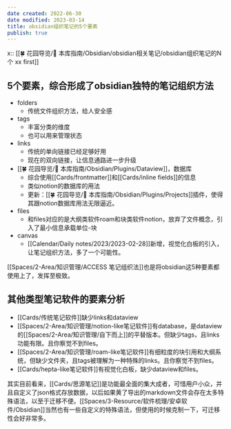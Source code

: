 ```yaml
---
date created: 2022-06-30
date modified: 2023-03-14
title: obsidian组织笔记的5个要素
publish: true
---
```


x:: [[🍀 花园导览/🧰 本库指南/Obsidian/obsidian相关笔记/obsidian组织笔记的N个 xx first]]

## 5个要素，综合形成了obsidian独特的笔记组织方法

- folders
	- 传统文件组织方法，给人安全感
- tags
	- 丰富分类的维度
	- 也可以用来管理状态
- links
	- 传统的单向链接已经足够好用
	- 现在的双向链接，让信息通路进一步升级
- [[🍀 花园导览/🧰 本库指南/Obsidian/Plugins/Dataview]]，数据库
	- 综合使用[[Cards/frontmatter]]和[[Cards/inline fields]]的信息
	- 类似notion的数据库的用法
	- 更新：[[🍀 花园导览/🧰 本库指南/Obsidian/Plugins/Projects]]插件，使得其跟notion数据库用法无限逼近。
- files
	- 和files对应的是大纲类软件roam和块类软件notion，放弃了文件概念，引入了最小信息承载单位-块
- canvas
	- [[Calendar/Daily notes/2023/2023-02-28]]新增，视觉化白板的引入，让笔记组织方法，多了一个可能性。

[[Spaces/2-Area/知识管理/ACCESS 笔记组织法]]也是将obsidian这5种要素都使用上了，发挥至极致。

## 其他类型笔记软件的要素分析

- [[Cards/传统笔记软件]]缺少links和dataview
- [[Spaces/2-Area/知识管理/notion-like笔记软件]]有database，是dataview的[[Spaces/2-Area/知识管理/自下而上]]的平替版本。但缺少tags，且links功能有限。且你察觉不到files。
- [[Spaces/2-Area/知识管理/roam-like笔记软件]]有细粒度的块引用和大纲系统，但缺少文件夹，且tags被理解为一种特殊的links。且你察觉不到files。
- [[Cards/hepta-like笔记软件]]有视觉化白板，缺少dataview和files。

其实目前看来，[[Cards/思源笔记]]是功能最全面的集大成者，可惜用户小众，并且自定义了json格式存放数据，以后如果黄了导出的markdown文件会存在太多特殊语法，以至于迁移不便。[[Spaces/3-Resource/软件梳理/安卓软件/Obsidian]]当然也有一些自定义的特殊语法，但使用的时候克制一下，可迁移性会好非常多。